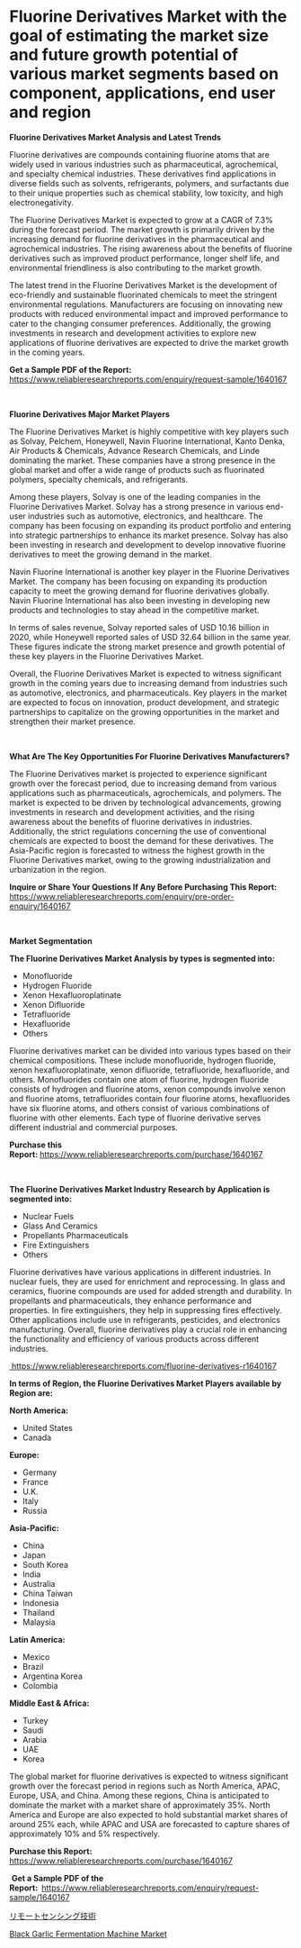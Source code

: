 <p><h1>Fluorine Derivatives Market with the goal of estimating the market size and future growth potential of various market segments based on component, applications, end user and region</h1></p><p><strong>Fluorine Derivatives Market Analysis and Latest Trends</strong></p>
<p><p>Fluorine derivatives are compounds containing fluorine atoms that are widely used in various industries such as pharmaceutical, agrochemical, and specialty chemical industries. These derivatives find applications in diverse fields such as solvents, refrigerants, polymers, and surfactants due to their unique properties such as chemical stability, low toxicity, and high electronegativity.</p><p>The Fluorine Derivatives Market is expected to grow at a CAGR of 7.3% during the forecast period. The market growth is primarily driven by the increasing demand for fluorine derivatives in the pharmaceutical and agrochemical industries. The rising awareness about the benefits of fluorine derivatives such as improved product performance, longer shelf life, and environmental friendliness is also contributing to the market growth.</p><p>The latest trend in the Fluorine Derivatives Market is the development of eco-friendly and sustainable fluorinated chemicals to meet the stringent environmental regulations. Manufacturers are focusing on innovating new products with reduced environmental impact and improved performance to cater to the changing consumer preferences. Additionally, the growing investments in research and development activities to explore new applications of fluorine derivatives are expected to drive the market growth in the coming years.</p></p>
<p><strong>Get a Sample PDF of the Report:&nbsp;</strong> <a href="https://www.reliableresearchreports.com/enquiry/request-sample/1640167">https://www.reliableresearchreports.com/enquiry/request-sample/1640167</a></p>
<p>&nbsp;</p>
<p><strong>Fluorine Derivatives Major Market Players</strong></p>
<p><p>The Fluorine Derivatives Market is highly competitive with key players such as Solvay, Pelchem, Honeywell, Navin Fluorine International, Kanto Denka, Air Products & Chemicals, Advance Research Chemicals, and Linde dominating the market. These companies have a strong presence in the global market and offer a wide range of products such as fluorinated polymers, specialty chemicals, and refrigerants.</p><p>Among these players, Solvay is one of the leading companies in the Fluorine Derivatives Market. Solvay has a strong presence in various end-user industries such as automotive, electronics, and healthcare. The company has been focusing on expanding its product portfolio and entering into strategic partnerships to enhance its market presence. Solvay has also been investing in research and development to develop innovative fluorine derivatives to meet the growing demand in the market.</p><p>Navin Fluorine International is another key player in the Fluorine Derivatives Market. The company has been focusing on expanding its production capacity to meet the growing demand for fluorine derivatives globally. Navin Fluorine International has also been investing in developing new products and technologies to stay ahead in the competitive market.</p><p>In terms of sales revenue, Solvay reported sales of USD 10.16 billion in 2020, while Honeywell reported sales of USD 32.64 billion in the same year. These figures indicate the strong market presence and growth potential of these key players in the Fluorine Derivatives Market.</p><p>Overall, the Fluorine Derivatives Market is expected to witness significant growth in the coming years due to increasing demand from industries such as automotive, electronics, and pharmaceuticals. Key players in the market are expected to focus on innovation, product development, and strategic partnerships to capitalize on the growing opportunities in the market and strengthen their market presence.</p></p>
<p>&nbsp;</p>
<p><strong>What Are The Key Opportunities For Fluorine Derivatives Manufacturers?</strong></p>
<p><p>The Fluorine Derivatives market is projected to experience significant growth over the forecast period, due to increasing demand from various applications such as pharmaceuticals, agrochemicals, and polymers. The market is expected to be driven by technological advancements, growing investments in research and development activities, and the rising awareness about the benefits of fluorine derivatives in industries. Additionally, the strict regulations concerning the use of conventional chemicals are expected to boost the demand for these derivatives. The Asia-Pacific region is forecasted to witness the highest growth in the Fluorine Derivatives market, owing to the growing industrialization and urbanization in the region.</p></p>
<p><strong>Inquire or Share Your Questions If Any Before Purchasing This Report:</strong> <a href="https://www.reliableresearchreports.com/enquiry/pre-order-enquiry/1640167">https://www.reliableresearchreports.com/enquiry/pre-order-enquiry/1640167</a></p>
<p>&nbsp;</p>
<p><strong>Market Segmentation</strong></p>
<p><strong>The Fluorine Derivatives Market Analysis by types is segmented into:</strong></p>
<p><ul><li>Monofluoride</li><li>Hydrogen Fluoride</li><li>Xenon Hexafluoroplatinate</li><li>Xenon Difluoride</li><li>Tetrafluoride</li><li>Hexafluoride</li><li>Others</li></ul></p>
<p><p>Fluorine derivatives market can be divided into various types based on their chemical compositions. These include monofluoride, hydrogen fluoride, xenon hexafluoroplatinate, xenon difluoride, tetrafluoride, hexafluoride, and others. Monofluorides contain one atom of fluorine, hydrogen fluoride consists of hydrogen and fluorine atoms, xenon compounds involve xenon and fluorine atoms, tetrafluorides contain four fluorine atoms, hexafluorides have six fluorine atoms, and others consist of various combinations of fluorine with other elements. Each type of fluorine derivative serves different industrial and commercial purposes.</p></p>
<p><strong>Purchase this Report:&nbsp;</strong><a href="https://www.reliableresearchreports.com/purchase/1640167">https://www.reliableresearchreports.com/purchase/1640167</a></p>
<p>&nbsp;</p>
<p><strong>The Fluorine Derivatives Market Industry Research by Application is segmented into:</strong></p>
<p><ul><li>Nuclear Fuels</li><li>Glass And Ceramics</li><li>Propellants Pharmaceuticals</li><li>Fire Extinguishers</li><li>Others</li></ul></p>
<p><p>Fluorine derivatives have various applications in different industries. In nuclear fuels, they are used for enrichment and reprocessing. In glass and ceramics, fluorine compounds are used for added strength and durability. In propellants and pharmaceuticals, they enhance performance and properties. In fire extinguishers, they help in suppressing fires effectively. Other applications include use in refrigerants, pesticides, and electronics manufacturing. Overall, fluorine derivatives play a crucial role in enhancing the functionality and efficiency of various products across different industries.</p></p>
<p><a href="https://www.reliableresearchreports.com/fluorine-derivatives-r1640167">&nbsp;https://www.reliableresearchreports.com/fluorine-derivatives-r1640167</a></p>
<p><strong>In terms of Region, the Fluorine Derivatives Market Players available by Region are:</strong></p>
<p>
    <p> <strong> North America: </strong>
        <ul>
            <li>United States</li>
            <li>Canada</li>
        </ul>
        </p> 
    <p> <strong> Europe: </strong>
        <ul>
            <li>Germany</li>
            <li>France</li>
            <li>U.K.</li>
            <li>Italy</li>
            <li>Russia</li>
        </ul>
        </p> 
    <p> <strong> Asia-Pacific: </strong>
        <ul>
            <li>China</li>
            <li>Japan</li>
            <li>South Korea</li>
            <li>India</li>
            <li>Australia</li>
            <li>China Taiwan</li>
            <li>Indonesia</li>
            <li>Thailand</li>
            <li>Malaysia</li>
        </ul>
        </p> 
    <p> <strong> Latin America: </strong>
        <ul>
            <li>Mexico</li>
            <li>Brazil</li>
            <li>Argentina Korea</li>
            <li>Colombia</li>
        </ul>
        </p> 
    <p> <strong> Middle East & Africa: </strong>
        <ul>
            <li>Turkey</li>
            <li>Saudi</li>
            <li>Arabia</li>
            <li>UAE</li>
            <li>Korea</li>
        </ul>
    </p>
    </p>
<p><p>The global market for fluorine derivatives is expected to witness significant growth over the forecast period in regions such as North America, APAC, Europe, USA, and China. Among these regions, China is anticipated to dominate the market with a market share of approximately 35%. North America and Europe are also expected to hold substantial market shares of around 25% each, while APAC and USA are forecasted to capture shares of approximately 10% and 5% respectively.</p></p>
<p><strong>Purchase this Report: </strong><a href="https://www.reliableresearchreports.com/purchase/1640167">https://www.reliableresearchreports.com/purchase/1640167</a></p>
<p>&nbsp;<strong>Get a Sample PDF of the Report:&nbsp;&nbsp;</strong><a href="https://www.reliableresearchreports.com/enquiry/request-sample/1640167">https://www.reliableresearchreports.com/enquiry/request-sample/1640167</a></p>
<p><strong></strong></p>
<p><p><a href="https://github.com/oqoeusbvpadwjs08/Market-Research-Report-List-2/blob/main/545904453010.md">リモートセンシング技術</a></p><p><a href="https://github.com/RichRobinson5/Market-Research-Report-List-5/blob/main/black-garlic-fermentation-machine-market.md">Black Garlic Fermentation Machine Market</a></p></p>